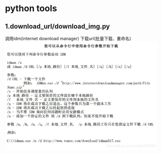 # python tools

## 1.download_url/download_img.py
调用idm(internet download manager) 下载url(批量下载、重命名)
![效果](https://github.com/DotoMui/python/blob/main/idm.png)
